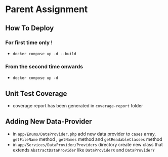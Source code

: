 # Parent Assignment


## How To Deploy

### For first time only !
- `docker compose up -d --build`
### From the second time onwards
- `docker compose up -d`


## Unit Test Coverage

- coverage report has been generated in `coverage-report` folder

## Adding New Data-Provider
- in `app/Enums/DataProvider.php` add new data provider to `cases` array, `getFileName` method , `getNames` method and `getReadableClasses` method
- in `app/Services/DataProvider/Providers` directory create new class that extends `AbstractDataProvider` like `DataProviderX` and `DataProviderY`
